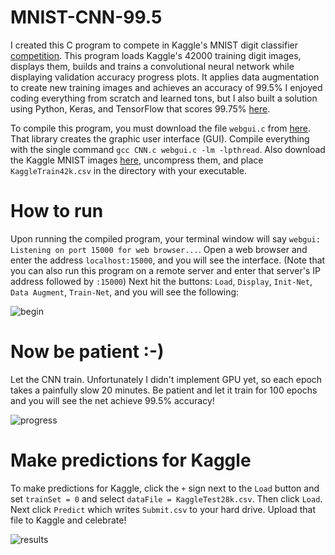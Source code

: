 # MNIST-CNN-99.5  
  
I created this C program to compete in Kaggle's MNIST digit classifier [competition](https://www.kaggle.com/c/digit-recognizer). This program loads Kaggle's 42000 training digit images, displays them, builds and trains a convolutional neural network while displaying validation accuracy progress plots. It applies data augmentation to create new training images and achieves an accuracy of 99.5% I enjoyed coding everything from scratch and learned tons, but I also built a solution using Python, Keras, and TensorFlow that scores 99.75% [here](https://www.kaggle.com/cdeotte/25-million-images-0-99757-mnist).  
  
To compile this program, you must download the file `webgui.c` from [here](https://ccom.ucsd.edu/~cdeotte/webgui/webgui.tar.gz). That library creates the graphic user interface (GUI). Compile everything with the single command `gcc CNN.c webgui.c -lm -lpthread`. Also download the Kaggle MNIST images [here](http://playagricola.com/Kaggle/KaggleMNIST.tar.gz), uncompress them, and place `KaggleTrain42k.csv` in the directory with your executable.  
  
# How to run 
Upon running the compiled program, your terminal window will say `webgui: Listening on port 15000 for web browser...`. Open a web browser and enter the address `localhost:15000`, and you will see the interface. (Note that you can also run this program on a remote server and enter that server's IP address followed by `:15000`) Next hit the buttons: `Load`, `Display`, `Init-Net`, `Data Augment`, `Train-Net`, and you will see the following:  
  
  
![begin](http://playagricola.com/Kaggle/CNNbegin.png)  
  
# Now be patient :-)
Let the CNN train. Unfortunately I didn't implement GPU yet, so each epoch takes a painfully slow 20 minutes. Be patient and let it train for 100 epochs and you will see the net achieve 99.5% accuracy! 
  
![progress](http://playagricola.com/Kaggle/CNNprogress.png)  
  
# Make predictions for Kaggle
To make predictions for Kaggle, click the `+` sign next to the `Load` button and set `trainSet = 0` and select `dataFile = KaggleTest28k.csv`. Then click `Load`. Next click `Predict` which writes `Submit.csv` to your hard drive. Upload that file to Kaggle and celebrate!  
  
![results](http://playagricola.com/Kaggle/MNIST-result-DA4a.png)
